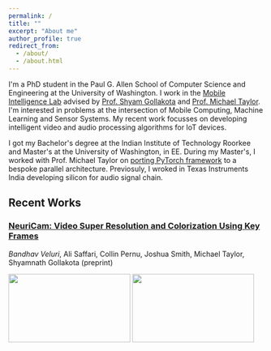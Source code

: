 ```yaml
---
permalink: /
title: ""
excerpt: "About me"
author_profile: true
redirect_from: 
  - /about/
  - /about.html
---
```

I'm a PhD student in the Paul G. Allen School of Computer Science and Engineering at the University of Washington. I work in the [Mobile Intelligence Lab](http://netlab.cs.washington.edu) advised by [Prof. Shyam Gollakota](https://homes.cs.washington.edu/~gshyam/) and [Prof. Michael Taylor](http://michaeltaylor.org/). I'm interested in problems at the intersection of Mobile Computing, Machine Learning and Sensor Systems. My recent work focusses on developing intelligent video and audio processing algorithms for IoT devices.

I got my Bachelor's degree at the Indian Institute of Technology Roorkee and Master's at the University of Washington, in EE. During my Master's, I worked with Prof. Michael Taylor on [porting PyTorch framework](https://github.com/cornell-brg/hb-pytorch) to a bespoke parallel architecture. Previosuly, I wroked in Texas Instruments India developing silicon for audio signal chain.

## Recent Works
### [NeuriCam: Video Super Resolution and Colorization Using Key Frames](https://arxiv.org/abs/2207.12496)
_Bandhav Veluri_, Ali Saffari, Collin Pernu, Joshua Smith, Michael Taylor, Shyamnath Gollakota
(preprint)

<img src="https://github.com/vb000/NeuriCam/raw/main/model/demo.gif" width="240" height="135" /> <img src="https://github.com/vb000/NeuriCam/raw/main/model/system.png" width="240" height="135" /> 